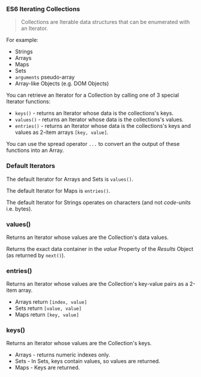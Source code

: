 ### ES6 Iterating Collections

> Collections are Iterable data structures that can be enumerated with an Iterator.

For example:
- Strings
- Arrays
- Maps
- Sets
- `arguments` pseudo-array
- Array-like Objects (e.g. DOM Objects)

You can retrieve an Iterator for a Collection by calling one of 3 special Iterator functions:

- `keys()` - returns an Iterator whose data is the collections's keys.
- `values()` - returns an Iterator whose data is the collections's values.
- `entries()` - returns an Iterator whose data is the collections's keys and values as 2-item arrays `[key, value]`.

You can use the spread operator `...` to convert an the output of these functions into an Array.


### Default Iterators

The default Iterator for Arrays and Sets is `values()`.

The default Iterator for Maps is `entries()`.

The default Iterator for Strings operates on characters (and not *code-units* i.e. bytes).


### values()

Returns an Iterator whose values are the Collection's data values.

Returns the exact data container in the *value* Property of the *Results* Object (as returned by `next()`).


### entries()

Returns an Iterator whose values are the Collection's key-value pairs as a 2-item array.

- Arrays return `[index, value]`
- Sets return `[value, value]`
- Maps return `[key, value]`


### keys()

Returns an Iterator whose values are the Collection's keys.

- Arrays - returns numeric indexes only.
- Sets - In Sets, keys contain values, so values are returned.
- Maps - Keys are returned.
